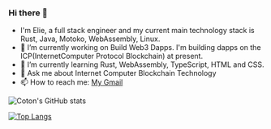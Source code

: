 ### Hi there 👋
- I'm Elie, a full stack engineer and my current main technology stack is Rust, Java, Motoko, WebAssembly, Linux. 
- 🔭 I’m currently working on Build Web3 Dapps. I'm building dapps on the ICP(InternetComputer Protocol Blockchain) at present.
- 🌱 I’m currently learning Rust, WebAssembly, TypeScript, HTML and CSS.
- 💬 Ask me about Internet Computer Blockchain Technology
- 📫 How to reach me: [My Gmail](czgelite@gmail.com)

![Coton's GitHub stats](https://github-readme-stats.vercel.app/api?username=C-B-Elite&count_private=true&show_icons=true&theme=tokyonight&hide=contribs,prs)

[![Top Langs](https://github-readme-stats.vercel.app/api/top-langs/?username=C-B-Elite&layout=compact)](https://github.com/C-B-Elite/github-readme-stats)


<!--
**C-B-Elite/C-B-Elite** is a ✨ _special_ ✨ repository because its `README.md` (this file) appears on your GitHub profile.

Here are some ideas to get you started:

- 🔭 I’m currently working on ...
- 🌱 I’m currently learning ...
- 👯 I’m looking to collaborate on ...
- 🤔 I’m looking for help with ...
- 💬 Ask me about ...
- 📫 How to reach me: ...
- 😄 Pronouns: ...
- ⚡ Fun fact: ...
-->
